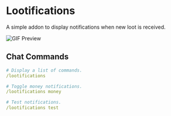 # Lootifications

A simple addon to display notifications when new loot is received.

![GIF Preview](/.github/preview.gif?raw=true)

## Chat Commands

```yaml
# Display a list of commands.
/lootifications

# Toggle money notifications.
/lootifications money

# Test notifications.
/lootifications test
```
